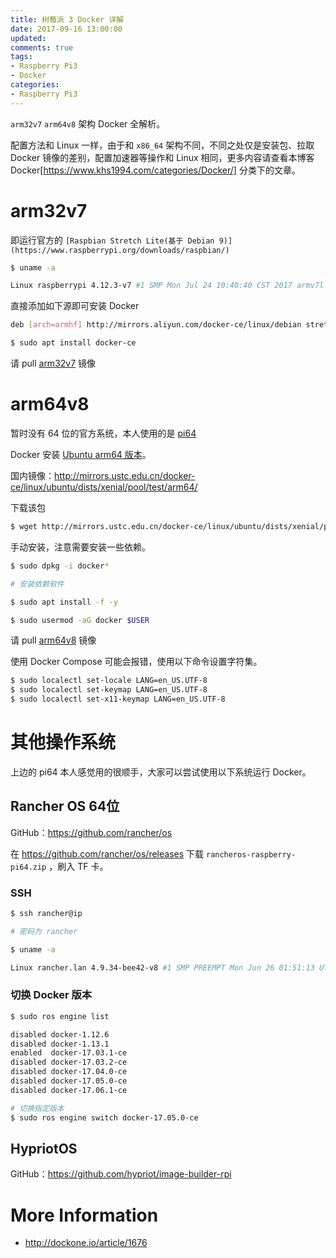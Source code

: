 ```yaml
---
title: 树莓派 3 Docker 详解
date: 2017-09-16 13:00:00
updated:
comments: true
tags:
- Raspberry Pi3
- Docker
categories:
- Raspberry Pi3
---
```


`arm32v7` `arm64v8` 架构 Docker 全解析。

<!--more-->

配置方法和 Linux 一样，由于和 `x86_64` 架构不同，不同之处仅是安装包、拉取 Docker 镜像的差别，配置加速器等操作和 Linux 相同，更多内容请查看本博客 Docker[https://www.khs1994.com/categories/Docker/] 分类下的文章。

# arm32v7

即运行官方的 `[Raspbian Stretch Lite(基于 Debian 9)](https://www.raspberrypi.org/downloads/raspbian/)`

```bash
$ uname -a

Linux raspberrypi 4.12.3-v7 #1 SMP Mon Jul 24 10:40:40 CST 2017 armv7l GNU/Linux
```

直接添加如下源即可安装 Docker

```bash
deb [arch=armhf] http://mirrors.aliyun.com/docker-ce/linux/debian stretch test
```

```bash
$ sudo apt install docker-ce
```

请 pull [arm32v7](https://hub.docker.com/u/arm32v7/) 镜像

# arm64v8

暂时没有 64 位的官方系统，本人使用的是 [pi64](https://www.khs1994.com/raspberry-pi3/arm64v8.html)

Docker 安装 [Ubuntu arm64 版本](https://download.docker.com/linux/ubuntu/dists/xenial/pool/test/arm64/)。

国内镜像：http://mirrors.ustc.edu.cn/docker-ce/linux/ubuntu/dists/xenial/pool/test/arm64/

下载该包

```bash
$ wget http://mirrors.ustc.edu.cn/docker-ce/linux/ubuntu/dists/xenial/pool/test/arm64/docker-ce_17.10.0~ce~rc1-0~ubuntu_arm64.deb
```

手动安装，注意需要安装一些依赖。

```bash
$ sudo dpkg -i docker*

# 安装依赖软件

$ sudo apt install -f -y

$ sudo usermod -aG docker $USER
```

请 pull [arm64v8](https://hub.docker.com/u/arm64v8/) 镜像

使用 Docker Compose 可能会报错，使用以下命令设置字符集。

```bash
$ sudo localectl set-locale LANG=en_US.UTF-8
$ sudo localectl set-keymap LANG=en_US.UTF-8
$ sudo localectl set-x11-keymap LANG=en_US.UTF-8
```

# 其他操作系统

上边的 pi64 本人感觉用的很顺手，大家可以尝试使用以下系统运行 Docker。

## Rancher OS 64位

GitHub：https://github.com/rancher/os

在 https://github.com/rancher/os/releases 下载 `rancheros-raspberry-pi64.zip` ，刷入 TF 卡。

### SSH

```bash
$ ssh rancher@ip

# 密码为 rancher

$ uname -a

Linux rancher.lan 4.9.34-bee42-v8 #1 SMP PREEMPT Mon Jun 26 01:51:13 UTC 2017 aarch64 GNU/Linux
```

### 切换 Docker 版本

```bash
$ sudo ros engine list

disabled docker-1.12.6
disabled docker-1.13.1
enabled  docker-17.03.1-ce
disabled docker-17.03.2-ce
disabled docker-17.04.0-ce
disabled docker-17.05.0-ce
disabled docker-17.06.1-ce

# 切换指定版本
$ sudo ros engine switch docker-17.05.0-ce
```

## HypriotOS

GitHub：https://github.com/hypriot/image-builder-rpi

# More Information

* http://dockone.io/article/1676
